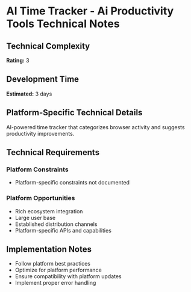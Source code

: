 # AI Time Tracker - Ai Productivity Tools Technical Notes

## Technical Complexity
**Rating:** 3

## Development Time
**Estimated:** 3 days

## Platform-Specific Technical Details
AI-powered time tracker that categorizes browser activity and suggests productivity improvements.

## Technical Requirements

### Platform Constraints
- Platform-specific constraints not documented

### Platform Opportunities
- Rich ecosystem integration
- Large user base
- Established distribution channels
- Platform-specific APIs and capabilities

## Implementation Notes
- Follow platform best practices
- Optimize for platform performance
- Ensure compatibility with platform updates
- Implement proper error handling
